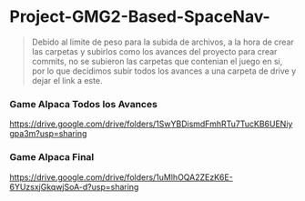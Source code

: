# Project-GMG2-Based-SpaceNav-

> Debido al limite de peso para la subida de archivos, a la hora de crear las carpetas y subirlos como los avances del proyecto para crear commits, no se subieron las carpetas que contenian el juego en si, por lo que decidimos subir todos los avances a una carpeta de drive y dejar el link a este.

### Game Alpaca Todos los Avances
https://drive.google.com/drive/folders/1SwYBDismdFmhRTu7TucKB6UENiygpa3m?usp=sharing

### Game Alpaca Final
https://drive.google.com/drive/folders/1uMlhOQA2ZEzK6E-6YUzsxjGkqwjSoA-d?usp=sharing 
